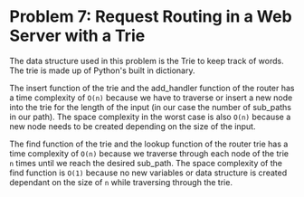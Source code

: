 # Problem 7: Request Routing in a Web Server with a Trie

The data structure used in this problem is the Trie to keep track of words. The trie is made up of Python's built in dictionary.

The insert function of the trie and the add_handler function of the router has a time complexity of `O(n)` because we have to traverse or insert a new node into the trie for the length of the input (in our case the number of sub_paths in our path). The space complexity in the worst case is also `O(n)` because a new node needs to be created depending on the size of the input.

The find function of the trie and the lookup function of the router trie has a time complexity of `O(n)` because we traverse through each node of the trie `n` times until we reach the desired sub_path. The space complexity of the find function is `O(1)` because no new variables or data structure is created dependant on the size of `n` while traversing through the trie.
